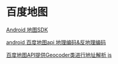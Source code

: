 百度地图
===

[Android 地图SDK](http://lbsyun.baidu.com/index.php?title=androidsdk)  

[android 百度地图api 地理编码&反地理编码](https://blog.csdn.net/u013815546/article/details/45193133)  





[百度地图API提供Geocoder类进行地址解析 js](https://www.cnblogs.com/clj2017/p/8245541.html)  

















